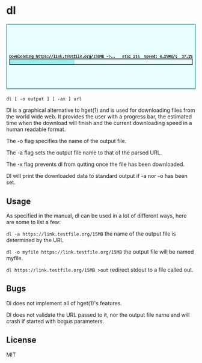 # dl

![dl](screen.png)

	dl [ -o output ] [ -ax ] url

Dl is a graphical alternative to hget(1) and is used for downloading
files from the world wide web.  It provides the user with a progress
bar, the estimated time when the download will finish and the current
downloading speed in a human readable format.

The -o flag specifies the name of the output file.

The -a flag sets the output file name to that of the parsed URL.

The -x flag prevents dl from qutting once the file has been
downloaded.

Dl will print the downloaded data to standard output if -a
nor -o has been set.

## Usage
As specified in the manual, dl can be used in a lot of different ways,
here are some to list a few:

`dl -a https://link.testfile.org/15MB` the name of the output file is determined by the URL

`dl -o myfile https://link.testfile.org/15MB` the output file will be named myfile.

`dl https://link.testfile.org/15MB >out` redirect stdout to a file called out.

## Bugs
Dl does not implement all of hget(1)'s features.

Dl does not validate the URL passed to it, nor the output file name
and will crash if started with bogus parameters.

## License
MIT
